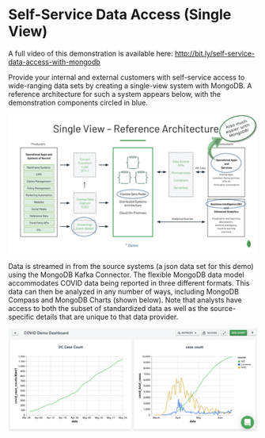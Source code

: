# Self-Service Data Access (Single View)

A full video of this demonstration is available here: <http://bit.ly/self-service-data-access-with-mongodb>

Provide your internal and external customers with self-service access to wide-ranging data sets by creating a single-view system with MongoDB. A reference architecture for such a system appears below, with the demonstration components circled in blue. 

<img src="images/demo-architecture-and-components.png" alt="Demo Architecture and Components" width="650"/>

Data is streamed in from the source systems (a json data set for this demo) using the MongoDB Kafka Connector. The flexible MongoDB data model accommodates COVID data being reported in three different formats. This data can then be analyzed in any number of ways, including MongoDB Compass and MongoDB Charts (shown below). Note that analysts have access to both the subset of standardized data as well as the source-specific details that are unique to that data provider.

<img src="images/screenshot-charts.png" alt="Screenshot - MongoDB Charts" width="650"/>

